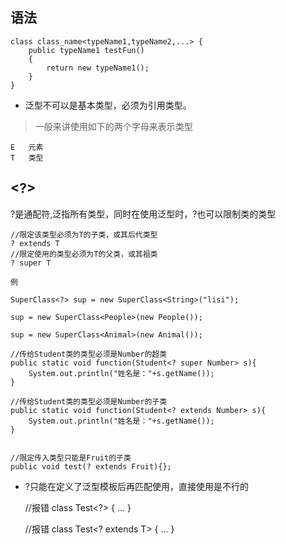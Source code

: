 ## 语法
    class class_name<typeName1,typeName2,...> {
        public typeName1 testFun()
        {
            return new typeName1();
        }
    }

* 泛型不可以是基本类型，必须为引用类型。

> 一般来讲使用如下的两个字母来表示类型

    E   元素
    T   类型


## <?>
?是通配符,泛指所有类型，同时在使用泛型时，?也可以限制类的类型

    //限定该类型必须为T的子类，或其后代类型
    ? extends T
    //限定使用的类型必须为T的父类，或其祖类
    ? super T


`例`


    SuperClass<?> sup = new SuperClass<String>("lisi");

    sup = new SuperClass<People>(new People());
    
    sup = new SuperClass<Animal>(new Animal());
    
    //传给Student类的类型必须是Number的超类
    public static void function(Student<? super Number> s){ 
        System.out.println("姓名是："+s.getName()); 
    }
    
    //传给Student类的类型必须是Number的子类
    public static void function(Student<? extends Number> s){ 
        System.out.println("姓名是："+s.getName()); 
    }
    
    
    //限定传入类型只能是Fruit的子类
    public void test(? extends Fruit){};
    
* ?只能在定义了泛型模板后再匹配使用，直接使用是不行的


    //报错
    class Test<?>
    {
        ...
    }
    
    //报错
    class Test<? extends T>
    {
        ...
    }
    